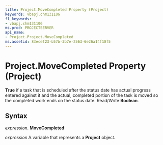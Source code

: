 ```yaml
---
title: Project.MoveCompleted Property (Project)
keywords: vbapj.chm131106
f1_keywords:
- vbapj.chm131106
ms.prod: PROJECTSERVER
api_name:
- Project.Project.MoveCompleted
ms.assetid: 83ecef23-b57b-3b7e-2563-6e26a14f18f5
---
```



# Project.MoveCompleted Property (Project)

 **True** if a task that is scheduled after the status date has actual progress entered against it and the actual, completed portion of the task is moved so the completed work ends on the status date. Read/Write **Boolean**.


## Syntax

 _expression_. **MoveCompleted**

 _expression_ A variable that represents a **Project** object.


